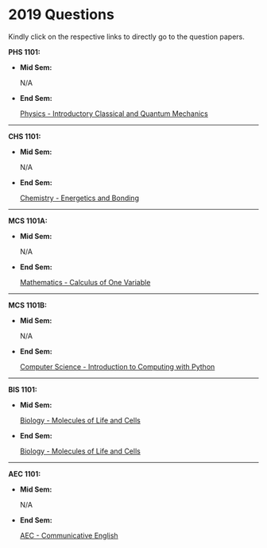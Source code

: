 # 2019 Questions

Kindly click on the respective links to directly go to the question papers.

**PHS 1101:**
- **Mid Sem:**
    
    N/A
- **End Sem:**

    [Physics - Introductory Classical and Quantum Mechanics](endsems/PHS1101.pdf)
---
**CHS 1101:**
- **Mid Sem:**
    
    N/A
- **End Sem:**

    [Chemistry - Energetics and Bonding](endsems/CHS1101.pdf)
---
**MCS 1101A:**
- **Mid Sem:**

    N/A
- **End Sem:**

    [Mathematics - Calculus of One Variable](endsems/MCS1101A.pdf)
---
**MCS 1101B:**
- **Mid Sem:**

    N/A
- **End Sem:**

    [Computer Science - Introduction to Computing with Python](endsems/MCS1101B.pdf)
---
**BIS 1101:**
- **Mid Sem:**

    [Biology - Molecules of Life and Cells](midsems/BIS1101.pdf)
- **End Sem:**

    [Biology - Molecules of Life and Cells](endsems/BIS1101.pdf)
---
**AEC 1101:**
- **Mid Sem:**

    N/A
- **End Sem:**

    [AEC - Communicative English](endsems/AEC1101.pdf)

